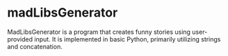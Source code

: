 # madLibsGenerator
MadLibsGenerator is a program that creates funny stories using user-provided input. 
It is implemented in basic Python, primarily utilizing strings and concatenation.
